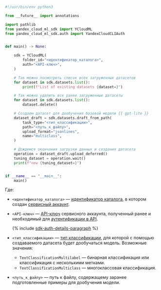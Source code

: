 ```python
#!/usr/bin/env python3

from __future__ import annotations

import pathlib
from yandex_cloud_ml_sdk import YCloudML
from yandex_cloud_ml_sdk.auth import YandexCloudCLIAuth


def main() -> None:

    sdk = YCloudML(
        folder_id="<идентификатор_каталога>",
        auth="<API-ключ>",
    )

    # Так можно посмотреть список всех загруженных датасетов
    for dataset in sdk.datasets.list():
        print(f"List of existing datasets {dataset=}")

    # Так можно удалить все ранее загруженные датасеты
    for dataset in sdk.datasets.list():
        dataset.delete()

    # Создаем датасет для дообучения базовой модели {{ gpt-lite }}
    dataset_draft = sdk.datasets.draft_from_path(
        task_type="<тип_классификации>",
        path="<путь_к_файлу>",
        upload_format="jsonlines",
        name="multiclass",
    )

    # Дождемся окончания загрузки данных и создания датасета
    operation = dataset_draft.upload_deferred()
    tuning_dataset = operation.wait()
    print(f"new {tuning_dataset=}")


if __name__ == "__main__":
    main()
```

Где:

* `<идентификатор_каталога>` — [идентификатор каталога](../../../resource-manager/operations/folder/get-id.md), в котором создан [сервисный аккаунт](../../../iam/concepts/users/service-accounts.md).
* `<API-ключ>` — [API-ключ](../../../iam/concepts/authorization/api-key.md) сервисного аккаунта, полученный ранее и необходимый для [аутентификации в API](../../../foundation-models/api-ref/authentication.md).

    {% include [sdk-auth-details-paragraph](../sdk-auth-details-paragraph.md) %}
* `<тип_классификации>` — [тип классификации](../../../foundation-models/concepts/classifier/index.md), для которой с помощью создаваемого датасета будет дообучаться модель. Возможные значения:

    * `TextClassificationMultilabel` — бинарная классификация или классификация с несколькими метками.
    * `TextClassificationMulticlass` — многоклассовая классификация.
* `<путь_к_файлу>` — путь к файлу, содержащему заранее подготовленные примеры для дообучения модели.